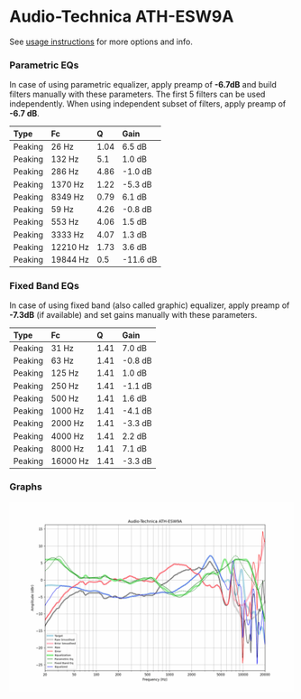 # Audio-Technica ATH-ESW9A
See [usage instructions](https://github.com/jaakkopasanen/AutoEq#usage) for more options and info.

### Parametric EQs
In case of using parametric equalizer, apply preamp of **-6.7dB** and build filters manually
with these parameters. The first 5 filters can be used independently.
When using independent subset of filters, apply preamp of **-6.7 dB**.

| Type    | Fc       |    Q | Gain     |
|:--------|:---------|:-----|:---------|
| Peaking | 26 Hz    | 1.04 | 6.5 dB   |
| Peaking | 132 Hz   | 5.1  | 1.0 dB   |
| Peaking | 286 Hz   | 4.86 | -1.0 dB  |
| Peaking | 1370 Hz  | 1.22 | -5.3 dB  |
| Peaking | 8349 Hz  | 0.79 | 6.1 dB   |
| Peaking | 59 Hz    | 4.26 | -0.8 dB  |
| Peaking | 553 Hz   | 4.06 | 1.5 dB   |
| Peaking | 3333 Hz  | 4.07 | 1.3 dB   |
| Peaking | 12210 Hz | 1.73 | 3.6 dB   |
| Peaking | 19844 Hz | 0.5  | -11.6 dB |

### Fixed Band EQs
In case of using fixed band (also called graphic) equalizer, apply preamp of **-7.3dB**
(if available) and set gains manually with these parameters.

| Type    | Fc       |    Q | Gain    |
|:--------|:---------|:-----|:--------|
| Peaking | 31 Hz    | 1.41 | 7.0 dB  |
| Peaking | 63 Hz    | 1.41 | -0.8 dB |
| Peaking | 125 Hz   | 1.41 | 1.0 dB  |
| Peaking | 250 Hz   | 1.41 | -1.1 dB |
| Peaking | 500 Hz   | 1.41 | 1.6 dB  |
| Peaking | 1000 Hz  | 1.41 | -4.1 dB |
| Peaking | 2000 Hz  | 1.41 | -3.3 dB |
| Peaking | 4000 Hz  | 1.41 | 2.2 dB  |
| Peaking | 8000 Hz  | 1.41 | 7.1 dB  |
| Peaking | 16000 Hz | 1.41 | -3.3 dB |

### Graphs
![](./Audio-Technica%20ATH-ESW9A.png)